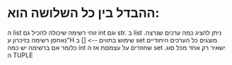 # ההבדל בין כל השלושה הוא:
ה list זוהי רשימה שיכולה להכיל גם int וגם str. ב list ניתן להציג כמה ערכים שנרצה. נאחסן רשימה בזיכרון ע"H שימוש בתווים --> []
ב set מוצגים כל הערכים היחודיים כלומר אם ברשימה יש כמה int שחוזרים על עצמםת אז ה set ישאיר רק אחד מכל סוג.
ה TUPLE 
